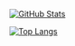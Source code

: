 [![GitHub Stats](https://github-readme-stats.vercel.app/api?username=lmaomila&hide=contribs,prs&theme=github_dark&show_icons=true)](https://github.com/lmaomila?tab=repositories)

[![Top Langs](https://github-readme-stats.vercel.app/api/top-langs/?username=lmaomila&size_weight=0.5&count_weight=0.5&theme=github_dark&layout=compact)](https://github.com/lmaomila?tab=repositories)
